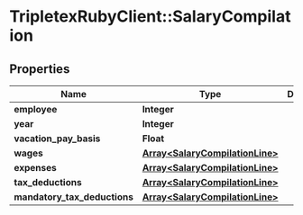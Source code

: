 # TripletexRubyClient::SalaryCompilation

## Properties
Name | Type | Description | Notes
------------ | ------------- | ------------- | -------------
**employee** | **Integer** |  | [optional] 
**year** | **Integer** |  | [optional] 
**vacation_pay_basis** | **Float** |  | [optional] 
**wages** | [**Array&lt;SalaryCompilationLine&gt;**](SalaryCompilationLine.md) |  | [optional] 
**expenses** | [**Array&lt;SalaryCompilationLine&gt;**](SalaryCompilationLine.md) |  | [optional] 
**tax_deductions** | [**Array&lt;SalaryCompilationLine&gt;**](SalaryCompilationLine.md) |  | [optional] 
**mandatory_tax_deductions** | [**Array&lt;SalaryCompilationLine&gt;**](SalaryCompilationLine.md) |  | [optional] 


